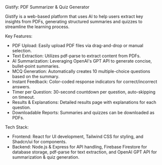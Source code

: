 Gistify: PDF Summarizer & Quiz Generator

Gistify is a web-based platform that uses AI to help users extract key insights from PDFs, generating structured summaries and quizzes to streamline the learning process.

Key Features:

- PDF Upload: Easily upload PDF files via drag-and-drop or manual selection.
- Text Extraction: Utilizes pdf-parse to extract content from PDFs.
- AI Summarization: Leveraging OpenAI's GPT API to generate concise, bullet-point summaries.
- MCQ Generation: Automatically creates 10 multiple-choice questions based on the summary.
- Instant Feedback: Color-coded response indicators for correct/incorrect answers.
- Timer per Question: 30-second countdown per question, auto-skipping on timeout.
- Results & Explanations: Detailed results page with explanations for each question.
- Downloadable Reports: Summaries and quizzes can be downloaded as PDFs.

Tech Stack:

- Frontend: React for UI development, Tailwind CSS for styling, and Shadcn/ui for components.
- Backend: Node.js & Express for API handling, Firebase Firestore for database storage, pdf-parse for text extraction, and OpenAI GPT API for summarization & quiz generation.